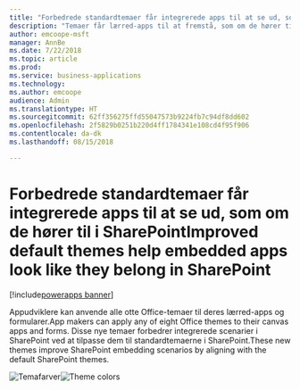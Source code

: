 ```yaml
---
title: "Forbedrede standardtemaer får integrerede apps til at se ud, som om de hører til i SharePoint"
description: "Temaer får lærred-apps til at fremstå, som om de hører til, når de integreres i SharePoint – både som en brugerdefineret formular og som en webdel."
author: emcoope-msft
manager: AnnBe
ms.date: 7/22/2018
ms.topic: article
ms.prod: 
ms.service: business-applications
ms.technology: 
ms.author: emcoope
audience: Admin
ms.translationtype: HT
ms.sourcegitcommit: 62ff356275ffd55047573b9224fb7c94df8dd602
ms.openlocfilehash: 2f5829b0251b220d4ff1784341e108cd4f95f906
ms.contentlocale: da-dk
ms.lasthandoff: 08/15/2018

---
```

# <a name="improved-default-themes-help-embedded-apps-look-like-they-belong-in-sharepoint"></a><span data-ttu-id="a95fa-103">Forbedrede standardtemaer får integrerede apps til at se ud, som om de hører til i SharePoint</span><span class="sxs-lookup"><span data-stu-id="a95fa-103">Improved default themes help embedded apps look like they belong in SharePoint</span></span>

[!include[powerapps banner](../includes/powerapps.md)]




<span data-ttu-id="a95fa-104">Appudviklere kan anvende alle otte Office-temaer til deres lærred-apps og formularer.</span><span class="sxs-lookup"><span data-stu-id="a95fa-104">App makers can apply any of eight Office themes to their canvas apps and forms.</span></span> <span data-ttu-id="a95fa-105">Disse nye temaer forbedrer integrerede scenarier i SharePoint ved at tilpasse dem til standardtemaerne i SharePoint.</span><span class="sxs-lookup"><span data-stu-id="a95fa-105">These new themes improve SharePoint embedding scenarios by aligning with the default SharePoint themes.</span></span>

<span data-ttu-id="a95fa-106">![Temafarver](media/ThemeColors.jpg  "Temafarver")</span><span class="sxs-lookup"><span data-stu-id="a95fa-106">![Theme colors](media/ThemeColors.jpg  "Theme colors")</span></span>


